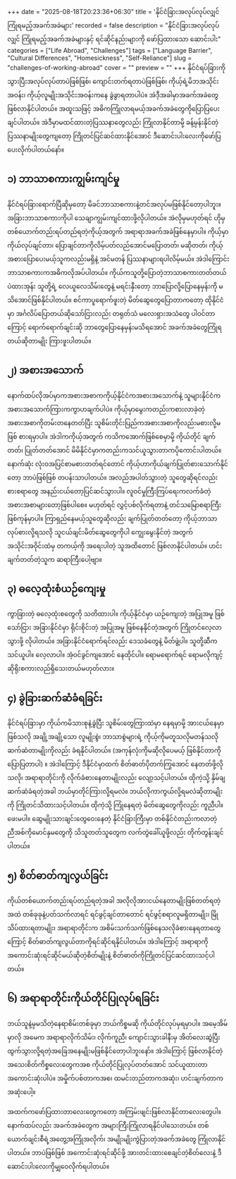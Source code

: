 +++
date = "2025-08-18T20:23:36+06:30"
title = 'နိုင်ငံခြားအလုပ်လုပ်လျှင် ကြုံရမည့်အခက်အခဲများ'
recorded = false
description = "နိုင်ငံခြားအလုပ်လုပ်လျှင် ကြုံရမည့်အခက်အခဲများနှင့် ရင်ဆိုင်နည်းများကို ဖော်ပြထားသော ဆောင်းပါး"
categories = ["Life Abroad", "Challenges"]
tags = ["Language Barrier", "Cultural Differences", "Homesickness", "Self-Reliance"]
slug = "challenges-of-working-abroad"
cover = ""
preview = ""
+++
နိုင်ငံရပ်ခြားကိုသွားပြီးအလုပ်လုပ်တာပဲဖြစ်ဖြစ်၊ ကျောင်းတက်ရတာပဲဖြစ်ဖြစ်၊ ကိုယ့်ရဲ့မိဘအသိုင်းအဝန်း၊ ကိုယ့်လူမျိုးအသိုင်းအဝန်းကနေ ခွဲခွာရတာပါပဲ။ အဲဒီ့အခါမှာအခက်အခဲတွေဖြစ်လာနိုင်ပါတယ်။ အထူးသဖြင့် အဓိကကြုံလာရမယ့်အခက်အခဲတွေကိုပြောပြပေးချင်ပါတယ်။ အဲဒီမှာမထင်ထားတဲ့ပြဿနာတွေလည်း ကြုံလာနိုင်တာမို့ ခန့်မှန်းနိုင်တဲ့ပြဿနာမျိုးတွေကျတော့ ကြိုတင်ပြင်ဆင်ထားနိုင်အောင် ဒီဆောင်းပါးလေးကိုဖော်ပြပေးလိုက်ပါတယ်နော်။

## ၁) ဘာသာစကားကျွမ်းကျင်မှု
နိုင်ငံရပ်ခြားရောက်ပြီဆိုမှတော့ မိခင်ဘာသာစကားနဲ့တင်အလုပ်မဖြစ်နိုင်တော့ပါဘူး။ အခြားဘာသာစကားကိုပါ သေချာကျွမ်းကျင်ထားဖို့လိုပါတယ်။ အဲလိုမှမဟုတ်ရင် ဟိုမှတစ်ယောက်တည်းရပ်တည်ရတဲ့ကိုယ့်အတွက် အရာရာအခက်အခဲဖြစ်နေမှာပါ။
ကိုယ့်မှာကိုယ်လုပ်ချင်တာ၊ ပြောချင်တာကိုလိမ့်ပတ်လည်အောင်မပြောတတ်၊ မဆိုတတ်၊ ကိုယ့်အစားပြောပေးမယ့်သူကလည်းမရှိနဲ့ အင်မတန် ပြဿနာများရပါလိမ့်မယ်။ အဲဒါကြောင်းဘာသာစကားကအဓိကလိုအပ်ပါတယ်။
ကိုယ်ကသူတို့ပြောတဲ့ဘာသာစကားတတ်တယ်ပဲထားအုန်း သူတို့ရဲ့ လေယူလေသိမ်းတွေနဲ့ မရင်းနှီးတော့ ဘာပြောလို့ပြောနေမှန်းကို မသိအောင်ဖြစ်နိုင်ပါတယ်။ စင်ကာပူရောက်ဖူးတဲ့ မိတ်ဆွေတွေပြောတာကတော့ ထိုနိုင်ငံမှာ အင်္ဂလိပ်ပြောတယ်ဆိုသော်ငြားလည်း တရုတ်သံ မလေးရှားအသံတွေ ပါဝင်တာကြောင့် ရောက်ရောက်ချင်းဆို ဘာတွေပြောနေမှန်းမသိရအောင် အခက်အခဲတွေကြုံရတယ်ဆိုတာမျိုး ကြားဖူးပါတယ်။

## ၂) အစားအသောက်
နောက်ထပ်လိုအပ်မှာကအစားအစာကကိုယ့်နိုင်ငံကအစားအသောက်နဲ့ သူများနိုင်ငံကအစားအသောက်ကြားကကွာဟချက်ပါပဲ။ ကိုယ့်မှာမွေးကတည်းကစားလာခဲ့တဲ့အစားအစာကိုတမ်းတနေတတ်ပြီး သူစိမ်းတိုင်းပြည်ကအစားအစာကိုလည်းမစားလို့မဖြစ် စားရမှာပါ။
အဲဒါကကိုယ့်အတွက် ကသိကအောက်ဖြစ်စေမှာမို့ ကိုယ်တိုင် ချက်တတ်၊ ပြုတ်တတ်အောင် မိမိနိုင်ငံမှာကတည်းကသင်ယူသွားတာကပိုကောင်းပါတယ်။ နောက်ဆုံး လုံးဝအပြင်စာမစားတတ်ရင်တောင် ကိုယ့်ဟာကိုယ်ချက်ပြုတ်စားသောက်နိုင်တော့ ဘာပဲဖြစ်ဖြစ် တပန်းသာပါတယ်။
အလည်အပါတ်သွားတဲ့ သူတွေဆိုရင်လည်း စားစရာတွေ အနည်းငယ်တော့ပြင်ဆင်သွားပါ။ လူဝင်မှုကြီးကြပ်ရေးကလက်ခံတဲ့ အစားအစာများတော့ဖြစ်ပါစေ။ မဟုတ်ရင် လွှင့်ပစ်လိုက်ရတာနဲ့ တင်သမြောစရာကြီးဖြစ်ကုန်မှာပါ။
ကြာရှည်နေမယ့်သူတွေဆိုလည်း ချက်ပြုတ်တတ်တော့ ကိုယ့်ဘာသာလုပ်စားလို့ရသလို သူငယ်ချင်းမိတ်ဆွေတွေကိုပါ ကျွေးမွေးနိုင်တဲ့ အတွက် အသိုင်းအဝိုင်းထဲမှ တကယ့်ကို အရေးပါတဲ့ သူအထိတောင် ဖြစ်လာနိုင်ပါတယ်။ ဟင်းချက်တတ်တဲ့သူက ဆရာကြီးပေါ့ဗျာ။

## ၃) ဓလေ့ထုံးစံယဉ်ကျေးမှု
ကွာခြားတဲ့ ဓလေ့ထုံးစတွေကို သတိထားပါ။ ကိုယ့်နိုင်ငံမှာ ယဉ်ကျေးတဲ့ အပြုအမူ ဖြစ်သော်ငြား အခြားနိုင်ငံမှာ ရိုင်းစိုင်းတဲ့ အပြုအမူ ဖြစ်နေနိုင်တဲ့အတွက် ကြိုတင်လေ့လာသွားဖို့ လိုပါတယ်။
အခြားနိုင်ငံရောက်ရင်လည်း ဒေသခံတွေနဲ့ မိတ်ဖွဲ့ပါ။ သူတို့ဆီက သင်ယူပါ။ လေ့လာပါ။ အံ့ဝင်ခွင်ကျအောင် နေထိုင်ပါ။ ရောမရောက်ရင် ရောမလိုကျင့် ဆိုရိုးစကားလည်ရှိသေးတယ်မဟုတ်လား။

## ၄) ခွဲခြားဆက်ဆံခံရခြင်း
နိုင်ငံရပ်ခြားမှာ ကိုယ်ကမိသားစုနဲ့ခွဲပြီး သူစိမ်းတွေကြားထဲမှာ နေရမှာမို့ အားငယ်နေမှာဖြစ်သလို အချို့အချို့သော လူမျိုးစွဲ၊ ဘာသာစွဲများရဲ့ ကိုယ့်ကိုမတူသလိုမတန်သလို ဆက်ဆံတာမျိုးကိုလည်း ခံရနိုင်ပါတယ်။ (အကုန်လုံးကိုမဆိုလိုပေမယ့် ဖြစ်နိုင်တာကိုပြောပြတာပါ) ။ အဲဒါကြောင့် ဒီနိုင်ငံမှာထက် စိတ်ဓာတ်ပိုတက်ကြွအောင် နေတတ်ဖို့လိုသလို၊ အရာရာတိုင်းကို လိုက်ခံစားနေတာမျိုးလည်း လျော့သင့်ပါတယ်။
ထိုကဲ့သို့ နှိမ်ချဆက်ဆံခံရတဲ့အခါ ဘယ်မှာတိုင်ကြားလို့ရမလဲ။ ဘယ်လိုကာကွယ်လို့ရမလဲဆိုတာမျိုးကို ကြိုတင်သိထားသင့်ပါတယ်။ ထိုကဲ့သို့ ကြုံနေရတဲ့ မိတ်ဆွေတွေကိုလည်း ကူညီပါ။ ဖေးမပါ။ ဆွေမျိုးသားချင်းတွေဝေးနေတဲ့ နိုင်ငံခြားကြီးမှာ တစ်နိုင်ငံတည်းကလာတဲ့ ညီအစ်ကိုမောင်နှမတွေကို သိသူတတ်သူတွေက လက်တွဲခေါ်ယူဖို့လည်း တိုက်တွန်းချင်ပါတယ်။

## ၅) စိတ်ဓာတ်ကျလွယ်ခြင်း
ကိုယ်တစ်ယောက်တည်းရပ်တည်ရတဲ့အခါ အလိုလိုအားငယ်နေတာမျိုးဖြစ်တတ်ရတဲ့အထဲ တစ်ခုခုနဲ့ပတ်သက်လာရင် ရင်ဖွင့်ချင်တာတောင် ရင်ဖွင့်စရာလူမရှိတာမျိုး၊ မြိုသိပ်ထားရတာမျိုး၊ အရာရာတိုင်းက အစိမ်းသက်သက်ဖြစ်နေသလိုခံစားနေရတာတွေကြောင့် စိတ်ဓာတ်ကျလွယ်တာကိုရင်ဆိုင်ရနိုင်ပါတယ်။ အဲဒါကြောင့် အရာရာကို အကောင်းဆုံးရင်ဆိုင်မယ်ဆိုတဲ့စိတ်မျိုးနဲ့ စိတ်ဓာတ်ကိုကြိုတင်ပြင်ဆင်ထားသင့်ပါတယ်။

## ၆) အရာရာတိုင်းကိုယ်တိုင်ပြုလုပ်ရခြင်း
ဘယ်သူနဲ့မှမသိတဲ့နေရာစိမ်းတစ်ခုမှာ ဘယ်ကိစ္စမဆို ကိုယ်တိုင်လုပ်မှရမှာပါ။ အမေ့အိမ်မှာလို အမေက အရာရာလိုက်သိမ်း၊ လိုက်ကူညီ၊ ကျောင်းသွားခါနီးမှ အိတ်လေးဆွဲပြီး ထွက်သွားလို့ရတဲ့အခြေအနေမျိုးမဖြစ်နိုင်တော့ပါဘူးနော်။ အဲဒါကြောင့် ဖြစ်လာနိုင်တဲ့အသေးစိတ်ကိစ္စလေးတွေကအစ ကိုယ်တိုင်ပြုလုပ်တတ်အောင် သင်ယူထားတာအကောင်းဆုံးပါပဲ။ အမှိုက်ပစ်တာကအစ၊ ထမင်းတည်တာကအဆုံး၊ ဟင်းချက်တာကအဆုံးပေါ့။

အထက်ကဖော်ပြထားတာလေးတွေကတော့ အကြမ်းဖျင်းဖြစ်လာနိုင်တာလေးတွေပါ။ နောက်ထပ်လည်း အခက်အခဲတွေက အများကြီးကြုံလာရနိုင်ပါသေးတယ်။ တစ်ယောက်ချင်းစီရဲ့အတွေ့အကြုံအလိုက်၊ အမျိုးမျိုးကွဲပြားတဲ့အခက်အခဲတွေ ကြုံလာနိုင်ပါတယ်။ ဘာပဲဖြစ်ဖြစ် အကောင်းဆုံးရင်ဆိုင်ဖို့ အားတင်းထားစေချင်တဲ့စိတ်လေးနဲ့ ဒီဆောင်းပါးလေးကိုမျှဝေလိုက်ရပါတယ်။